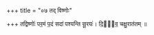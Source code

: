 +++
title = "०७ तद् विष्णोः"

+++
तद्विष्णोः॑ पर॒मं प॒दं सदा॑ पश्यन्ति सू॒रयः॑। दि॒वी᳡व॒ चक्षु॒रात॑तम् ॥